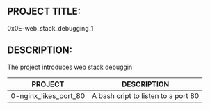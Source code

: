 ## PROJECT TITLE:
0x0E-web_stack_debugging_1

## DESCRIPTION:
The project introduces web stack debuggin

| PROJECT | DESCRIPTION |
|:-------:|:------------:|
|0-nginx_likes_port_80 | A bash cript to listen to a port 80|
